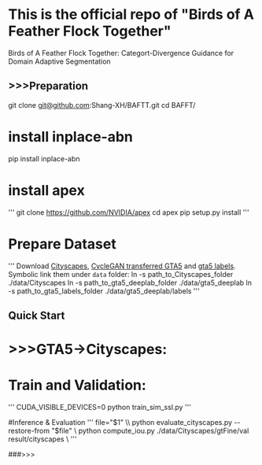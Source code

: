 # This is the official repo of "Birds of A Feather Flock Together"

Birds of A Feather Flock Together: Categort-Divergence Guidance for Domain Adaptive Segmentation



## >>>Preparation

git clone git@github.com:Shang-XH/BAFTT.git
cd BAFFT/
# install inplace-abn
pip install inplace-abn
# install apex
'''
git clone https://github.com/NVIDIA/apex
cd apex
pip setup.py install
'''
# Prepare Dataset
'''
Download [Cityscapes](https://www.cityscapes-dataset.com/), [CycleGAN transferred GTA5](https://drive.google.com/open?id=1OBvYVz2ND4ipdfnkhSaseT8yu2ru5n5l) and [gta5 labels](https://drive.google.com/file/d/11E42F_4InoZTnoATi-Ob1yEHfz7lfZWg/view?usp=sharing). Symbolic link them under ``data`` folder:
ln -s path_to_Cityscapes_folder ./data/Cityscapes
ln -s path_to_gta5_deeplab_folder ./data/gta5_deeplab
ln -s path_to_gta5_labels_folder ./data/gta5_deeplab/labels
'''


## Quick Start
# >>>GTA5→Cityscapes:
# Train and Validation: 
'''
CUDA_VISIBLE_DEVICES=0 python train_sim_ssl.py
'''

#Inference & Evaluation
'''
file="$1" \\
python evaluate_cityscapes.py --restore-from "$file" \\
python compute_iou.py ./data/Cityscapes/gtFine/val result/cityscapes \\
'''

###>>> 

